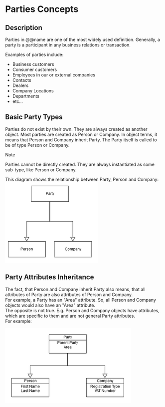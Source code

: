 # Parties Concepts


## Description
Parties in @@name are one of the most widely used definition. Generally, a party is a participant in any business relations or transaction.

Examples of parties include:

- Business customers
- Consumer customers
- Employees in our or external companies
- Contacts
- Dealers
- Company Locations
- Departments
- etc...

## Basic Party Types
Parties do not exist by their own. They are always created as another object. Most parties are created as Person or Company. In object terms, it means that Person and Company inherit Party. The Party itself is called to be of type Person or Company.

> [!Note]
> Parties cannot be directly created. They are always instantiated as some sub-type, like Person or Company.

This diagram shows the relationship between Party, Person and Company:
![Party Basic](party-basic.png)

## Party Attributes Inheritance

The fact, that Person and Company inherit Party also means, that all attributes of Party are also attributes of Person and Company. <br>
For example, a Party has an "Area" attribute. So, all Person and Company objects would also have an "Area" attribute. <br>
The opposite is not true. E.g. Person and Company objects have attributes, which are specific to them and are not general Party attributes.<br>
For example:

![Party Attributes](party-attributes.png)

